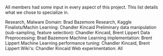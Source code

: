 All members had some input in every aspect of this project. This list details what we chose to specialize in.

Research, Malware Domain: Brad Bazemore
Research, Kaggle Finalists/Machin Learning: Chandler Kincaid
Preliminary data manipulation (sub-sampling, feature selection): Chandler Kincaid, Brent Lippert
Data Preprocessing: Brad Bazemore
Machine Learning implementation: Brent Lippert
Machine Learning performance tuning: Chandler Kincaid, Brent Lippert
Wiki's: Chandler Kincaid
Web experimentation: All

